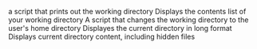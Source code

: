a script that prints out the working directory
Displays the contents list of your working directory
A script that changes the working directory to the user's home directory
Displayes the current directory in long format
Displays current directory content, including hidden files
